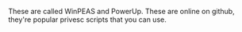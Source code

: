 These are called WinPEAS and PowerUp. These are online on github, they're popular privesc scripts that you can use.
